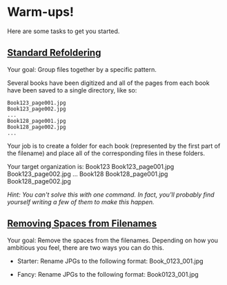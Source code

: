 # Warm-ups!

Here are some tasks to get you started.

## [Standard Refoldering](standard-refolder "Standard Refoldering Warm-Up")

Your goal: Group files together by a specific pattern.

Several books have been digitized and all of the pages from each book have been saved to a single directory, like so:

    Book123_page001.jpg
    Book123_page002.jpg
    ...
    Book128_page001.jpg
    Book128_page002.jpg
    ...

Your job is to create a folder for each book (represented by the first part of the filename) and place all of the corresponding files in these folders.

Your target organization is:
    Book123
        Book123_page001.jpg
        Book123_page002.jpg
    ...
    Book128
        Book128_page001.jpg
        Book128_page002.jpg

_Hint: You can't solve this with one command. In fact, you'll probably find yourself writing a few of them to make this happen._

## [Removing Spaces from Filenames](spaces "Removing Spaces from Filenames Warm-Up")

Your goal: Remove the spaces from the filenames. Depending on how you ambitious you feel, there are two ways you can do this.

* Starter: Rename JPGs to the following format:
    Book_0123_001.jpg

* Fancy: Rename JPGs to the following format:
    Book0123_001.jpg
